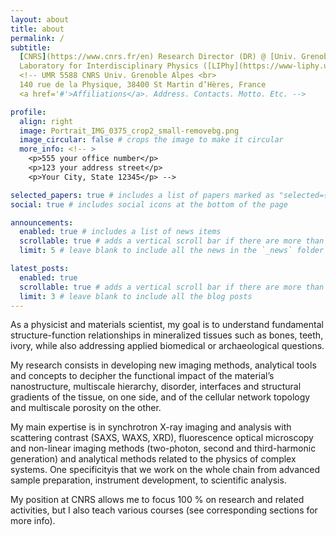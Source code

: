 ```yaml
---
layout: about
title: about
permalink: /
subtitle:
  [CNRS](https://www.cnrs.fr/en) Research Director (DR) @ [Univ. Grenoble Alpes](https://www.univ-grenoble-alpes.fr/english/), France<br>
  Laboratory for Interdisciplinary Physics ([LIPhy](https://www-liphy.univ-grenoble-alpes.fr/)) - Optics & Imaging team ([OPTIMA](https://www-liphy.univ-grenoble-alpes.fr/OPTique-et-IMAgeries-en)) <br>
  <!-- UMR 5588 CNRS Univ. Grenoble Alpes <br>
  140 rue de la Physique, 38400 St Martin d’Hères, France  
  <a href='#'>Affiliations</a>. Address. Contacts. Motto. Etc. -->

profile:
  align: right
  image: Portrait_IMG_0375_crop2_small-removebg.png
  image_circular: false # crops the image to make it circular
  more_info: <!-- >
    <p>555 your office number</p>
    <p>123 your address street</p>
    <p>Your City, State 12345</p> -->

selected_papers: true # includes a list of papers marked as "selected={true}"
social: true # includes social icons at the bottom of the page

announcements:
  enabled: true # includes a list of news items
  scrollable: true # adds a vertical scroll bar if there are more than 3 news items
  limit: 5 # leave blank to include all the news in the `_news` folder

latest_posts:
  enabled: true
  scrollable: true # adds a vertical scroll bar if there are more than 3 new posts items
  limit: 3 # leave blank to include all the blog posts
---
```


As a physicist and materials scientist, my goal is to understand fundamental structure-function relationships in mineralized tissues such as bones, teeth, ivory, while also addressing applied biomedical or archaeological questions.

My research consists in developing new imaging methods, analytical tools and concepts to decipher the functional impact of the material’s nanostructure, multiscale hierarchy, disorder, interfaces and structural gradients of the tissue, on one side, and of the cellular network topology and multiscale porosity on the other.

My main expertise is in synchrotron X-ray imaging and analysis with scattering contrast (SAXS, WAXS, XRD), fluorescence optical microscopy and non-linear imaging methods (two-photon, second and third-harmonic generation) and analytical methods related to the physics of complex systems. One specificityis that we work on the whole chain from advanced sample preparation, instrument development, to scientific analysis.

My position at CNRS allows me to focus 100 % on research and related activities, but I also teach various courses (see corresponding sections for more info).

<!-- Write your biography here. Tell the world about yourself. Link to your favorite [subreddit](http://reddit.com). You can put a picture in, too. The code is already in, just name your picture `prof_pic.jpg` and put it in the `img/` folder.

Put your address / P.O. box / other info right below your picture. You can also disable any of these elements by editing `profile` property of the YAML header of your `_pages/about.md`. Edit `_bibliography/papers.bib` and Jekyll will render your [publications page](/al-folio/publications/) automatically.

Link to your social media connections, too. This theme is set up to use [Font Awesome icons](https://fontawesome.com/) and [Academicons](https://jpswalsh.github.io/academicons/), like the ones below. Add your Facebook, Twitter, LinkedIn, Google Scholar, or just disable all of them. -->
